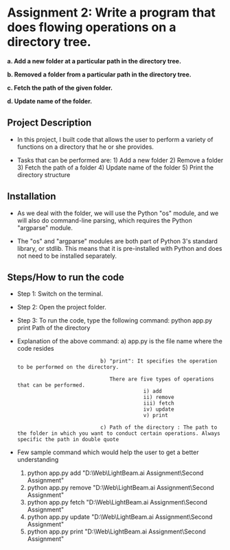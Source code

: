 # Assignment 2:  Write a program that does flowing operations on a directory tree.

**a. Add a new folder at a particular path in the directory tree.**

**b. Removed a folder from a particular path in the directory tree.**

**c. Fetch the path of the given folder.**

**d. Update name of the folder.**


## Project Description

* In this project, I built code that allows the user to perform a variety of functions on a directory that he or she provides.

* Tasks that can be performed are: 1) Add a new folder
                                   2) Remove a folder
                                   3) Fetch the path of a folder
                                   4) Update name of the folder
                                   5) Print the directory structure

## Installation

* As we deal with the folder, we will use the Python "os" module, and we will also do command-line parsing, which requires the Python "argparse" module.

* The "os" and "argparse" modules are both part of Python 3's standard library, or stdlib. This means that it is pre-installed with Python and does not need to be installed separately.


## Steps/How to run the code

* Step 1: Switch on the terminal.

* Step 2: Open the project folder.

* Step 3: To run the code, type the following command: python app.py print Path of the directory 

* Explanation of the above command: a) app.py is the file name where the code resides

                                 b) "print": It specifies the operation to be performed on the directory.

                                    There are five types of operations that can be performed.
                                               i) add
                                               ii) remove
                                               iii) fetch
                                               iv) update
                                               v) print

                                 c) Path of the directory : The path to the folder in which you want to conduct certain operations. Always specific the path in double quote

* Few sample command which would help the user to get a better understanding
    1) python app.py add "D:\Web\LightBeam.ai Assignment\Second Assignment"
    2) python app.py remove "D:\Web\LightBeam.ai Assignment\Second Assignment"
    3) python app.py fetch "D:\Web\LightBeam.ai Assignment\Second Assignment"
    4) python app.py update "D:\Web\LightBeam.ai Assignment\Second Assignment"
    5) python app.py print "D:\Web\LightBeam.ai Assignment\Second Assignment"
